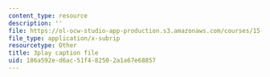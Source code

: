 ```yaml
---
content_type: resource
description: ''
file: https://ol-ocw-studio-app-production.s3.amazonaws.com/courses/15-071-the-analytics-edge-spring-2017/186a592ed6ac51f482502a1a67e68857_08Ih9GGB5-c.vtt
file_type: application/x-subrip
resourcetype: Other
title: 3play caption file
uid: 186a592e-d6ac-51f4-8250-2a1a67e68857
---
```

